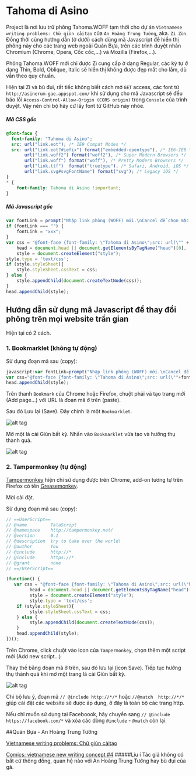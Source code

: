 # Tahoma di Asino
Project là nơi lưu trữ phông Tahoma.WOFF tạm thời cho dự án `Vietnamese writing problems: Chữ giùn cảitạo` của `An Hoàng Trung Tướng`, aka. `Zì Zùn`. Đồng thời cũng hướng dẫn (ở dưới) cách dùng mã Javascript để hiển thị phông này cho các trang web ngoài Quán Bựa, trên các trình duyệt nhân Chromium (Chrome, Opera, Cốc cốc,...) và Mozilla (Firefox,...).

Phông Tahoma.WOFF mới chỉ được Zì cung cấp ở dạng Regular, các ký tự ở dạng Thin, Bold, Oblique, Italic sẽ hiển thị không được đẹp mắt cho lắm, dù vẫn theo quy chuẩn.

Hiện tại Zì và bù đụi, rất tiếc không biết cách mở `GET` access, các font từ `http://asinerum-gae.appspot.com/` khi sử dụng cho mã Javascript sẽ đều báo lỗi `Access-Control-Allow-Origin (CORS origin)` trong `Console` của trình duyệt.
Vậy nên chi bộ hãy cứ lấy font từ GitHub này nhóe.

##### Mã CSS gốc
```css
@font-face {
  font-family: "Tahoma di Asino";
  src: url("link.eot"); /* IE9 Compat Modes */
  src: url("link.eot?#iefix") format("embedded-opentype"), /* IE6-IE8 */
       url("link.woff2") format("woff2"), /* Super Modern Browsers */
       url("link.woff") format("woff"), /* Pretty Modern Browsers */
       url("link.ttf")  format("truetype"), /* Safari, Android, iOS */
       url("link.svg#svgFontName") format("svg"); /* Legacy iOS */
}
* {
	font-family: Tahoma di Asino !important;
}
```
##### Mã Javascript gốc
```javascript
var fontLink = prompt("Nhập link phông (WOFF) mới.\nCancel để chọn mặc định từ GitHub.", "xxx");
if (fontLink === "") {
    fontLink = "xxx";
}
var css = "@font-face {font-family: \"Tahoma di Asino\";src: url(\"" + fontLink + "\") format(\"woff\");}* {font-family: Tahoma di Asino !important;}",
    head = document.head || document.getElementsByTagName("head")[0],
    style = document.createElement("style");
style.type = 'text/css';
if (style.styleSheet){
    style.styleSheet.cssText = css;
} else {
    style.appendChild(document.createTextNode(css));
}
head.appendChild(style);
```

## Hướng dẫn sử dụng mã Javascript để thay đổi phông trên mọi website trần gian
Hiện tại có 2 cách.
### 1. Bookmarklet (không tự động)
Sử dụng đoạn mã sau (copy):
```javascript
javascript:var fontLink=prompt("Nhập link phông (WOFF) mới.\nCancel để chọn mặc định từ GitHub.","https://raw.githubusercontent.com/AsOrticami/TahomaDiAsino/master/fonts/Tahoma.woff");if(fontLink==""){fontLink="https://raw.githubusercontent.com/AsOrticami/TahomaDiAsino/master/fonts/Tahoma.woff";}
var css="@font-face {font-family: \"Tahoma di Asino\";src: url(\""+fontLink+"\") format(\"woff\");}* {font-family: Tahoma di Asino !important;}",head=document.head||document.getElementsByTagName("head")[0],style=document.createElement("style");style.type='text/css';if(style.styleSheet){style.styleSheet.cssText=css;}else{style.appendChild(document.createTextNode(css));}
head.appendChild(style);
```
Trên thanh `Bookmark` của Chrome hoặc Firefox, chuột phải và tạo trang mới (Add page...) với URL là đoạn mã ở trên (paste).

Sau đó Lưu lại (Save). Đây chính là một `Bookmarklet`.

![alt tag](https://c7.staticflickr.com/6/5741/30471857006_9028a612d6_b.jpg)

Mở một lá cải Giùn bất kỳ. Nhấn vào `Bookmarklet` vừa tạo và hưởng thụ thành quả.

![alt tag](https://c7.staticflickr.com/6/5738/29877876094_f021eac6c2_b.jpg)
### 2. Tampermonkey (tự động)
[Tampermonkey](https://chrome.google.com/webstore/detail/tampermonkey/dhdgffkkebhmkfjojejmpbldmpobfkfo) hiện chỉ sử dụng được trên Chrome, add-on tương tự trên Firefox có tên [Greasemonkey](https://addons.mozilla.org/en-US/firefox/addon/greasemonkey/).

Mời cài đặt.

Sử dụng đoạn mã sau (copy):
```javascript
// ==UserScript==
// @name         TalaScript
// @namespace    http://tampermonkey.net/
// @version      0.1
// @description  try to take over the world!
// @author       You
// @include      http://*
// @include      https://*
// @grant        none
// ==/UserScript==

(function() {
   var css = "@font-face {font-family: \"Tahoma di Asino\";src: url(\"https://raw.githubusercontent.com/AsOrticami/TahomaDiAsino/master/fonts/Tahoma.woff\") format(\"woff\");}* {font-family: Tahoma di Asino !important;}",
		 head = document.head || document.getElementsByTagName("head")[0],
		 style = document.createElement("style");
		 style.type = 'text/css';
    if (style.styleSheet){
         style.styleSheet.cssText = css;
    } else {
         style.appendChild(document.createTextNode(css));
    }
    head.appendChild(style);
})();
```
Trên Chrome, click chuột vào icon của `Tampermonkey`, chọn thêm một script mới (Add new script...)

Thay thế bằng đoạn mã ở trên, sau đó lưu lại (icon Save). Tiếp tục hưởng thụ thành quả khi mở một trang lá cải Giùn bất kỳ.

![alt tag](https://c7.staticflickr.com/6/5751/30210777150_24c87889e4_b.jpg)

Chi bộ lưu ý, đoạn mã `// @include http://*/*` hoặc `//@match  http://*/*` giúp cài đặt các website sẽ được áp dụng, ở đây là toàn bộ các trang http.

Nếu chỉ muốn sử dụng tại Faceboook, hãy chuyển sang `// @include https://facebook.com/*` và xóa các dòng `@include` - `@match` còn lại.

##Quán Bựa - An Hoàng Trung Tướng
 
 [Vietnamese writing problems: Chữ giùn cảitạo](http://an-hoang-trung-tuong-2014.blogspot.com/2016/07/vietnamese-writing-problems-chu-giun.html)
 
 [Comics: vietnamese new writing concept #4](http://an-hoang-trung-tuong-2014.blogspot.com/2016/09/comics-vietnamese-new-writing-concept-4.html)
#####Liu í
Tác giả không có bất cứ thông đồng, quan hệ nào với An Hoàng Trung Tướng hay bù đụi của gã.
